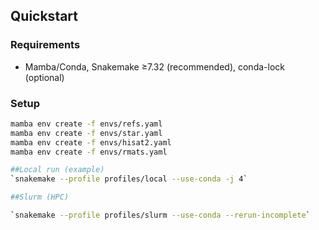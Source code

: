 ## Quickstart

### Requirements
- Mamba/Conda, Snakemake ≥7.32 (recommended), conda-lock (optional)

### Setup
```bash
mamba env create -f envs/refs.yaml
mamba env create -f envs/star.yaml
mamba env create -f envs/hisat2.yaml
mamba env create -f envs/rmats.yaml

##Local run (example)
`snakemake --profile profiles/local --use-conda -j 4`

##Slurm (HPC)

`snakemake --profile profiles/slurm --use-conda --rerun-incomplete`

